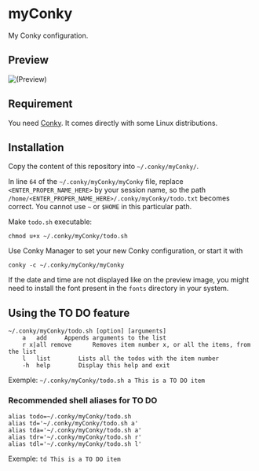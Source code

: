 # myConky

My Conky configuration.


## Preview

![(Preview)](https://github.com/Zwyx/myConky/blob/master/myConky.png)


## Requirement

You need [Conky](https://github.com/brndnmtthws/conky). It comes directly with some Linux distributions.


## Installation

Copy the content of this repository into `~/.conky/myConky/`.

In line `64` of the `~/.conky/myConky/myConky` file, replace `<ENTER_PROPER_NAME_HERE>` by your session name, so the path `/home/<ENTER_PROPER_NAME_HERE>/.conky/myConky/todo.txt` becomes correct. You cannot use `~` or `$HOME` in this particular path.

Make `todo.sh` executable:
```
chmod u+x ~/.conky/myConky/todo.sh
```

Use Conky Manager to set your new Conky configuration, or start it with
```
conky -c ~/.conky/myConky/myConky
```

If the date and time are not displayed like on the preview image, you might need to install the font present in the `fonts` directory in your system.


## Using the TO DO feature

```
~/.conky/myConky/todo.sh [option] [arguments]
	a	add		Appends arguments to the list
	r x|all	remove		Removes item number x, or all the items, from the list
	l	list		Lists all the todos with the item number
	-h	help		Display this help and exit
```

Exemple: `~/.conky/myConky/todo.sh a This is a TO DO item`


### Recommended shell aliases for TO DO

```
alias todo=~/.conky/myConky/todo.sh
alias td='~/.conky/myConky/todo.sh a'
alias tda='~/.conky/myConky/todo.sh a'
alias tdr='~/.conky/myConky/todo.sh r'
alias tdl='~/.conky/myConky/todo.sh l'
```

Exemple: `td This is a TO DO item`
